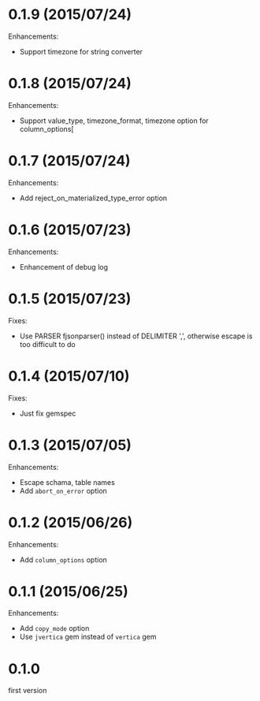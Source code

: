 # 0.1.9 (2015/07/24)

Enhancements:

* Support timezone for string converter

# 0.1.8 (2015/07/24)

Enhancements:

* Support value_type, timezone_format, timezone option for column_options[

# 0.1.7 (2015/07/24)

Enhancements:

* Add reject_on_materialized_type_error option

# 0.1.6 (2015/07/23)

Enhancements:

* Enhancement of debug log

# 0.1.5 (2015/07/23)

Fixes:

* Use PARSER fjsonparser() instead of DELIMITER ',', otherwise escape is too difficult to do

# 0.1.4 (2015/07/10)

Fixes:

* Just fix gemspec

# 0.1.3 (2015/07/05)

Enhancements:

* Escape schama, table names
* Add `abort_on_error` option

# 0.1.2 (2015/06/26)

Enhancements:

* Add `column_options` option

# 0.1.1 (2015/06/25)

Enhancements:

* Add `copy_mode` option
* Use `jvertica` gem instead of `vertica` gem

# 0.1.0

first version

